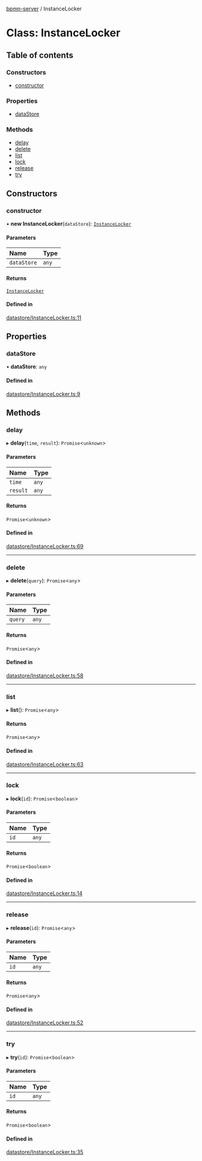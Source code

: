 [bpmn-server](../README.md) / InstanceLocker

# Class: InstanceLocker

## Table of contents

### Constructors

- [constructor](instancelocker.md#constructor)

### Properties

- [dataStore](instancelocker.md#datastore)

### Methods

- [delay](instancelocker.md#delay)
- [delete](instancelocker.md#delete)
- [list](instancelocker.md#list)
- [lock](instancelocker.md#lock)
- [release](instancelocker.md#release)
- [try](instancelocker.md#try)

## Constructors

### constructor

• **new InstanceLocker**(`dataStore`): [`InstanceLocker`](instancelocker.md)

#### Parameters

| Name | Type |
| :------ | :------ |
| `dataStore` | `any` |

#### Returns

[`InstanceLocker`](instancelocker.md)

#### Defined in

[datastore/InstanceLocker.ts:11](https://github.com/bpmnServer/bpmn-server/blob/b56411b/src/datastore/InstanceLocker.ts#L11)

## Properties

### dataStore

• **dataStore**: `any`

#### Defined in

[datastore/InstanceLocker.ts:9](https://github.com/bpmnServer/bpmn-server/blob/b56411b/src/datastore/InstanceLocker.ts#L9)

## Methods

### delay

▸ **delay**(`time`, `result`): `Promise`\<`unknown`\>

#### Parameters

| Name | Type |
| :------ | :------ |
| `time` | `any` |
| `result` | `any` |

#### Returns

`Promise`\<`unknown`\>

#### Defined in

[datastore/InstanceLocker.ts:69](https://github.com/bpmnServer/bpmn-server/blob/b56411b/src/datastore/InstanceLocker.ts#L69)

___

### delete

▸ **delete**(`query`): `Promise`\<`any`\>

#### Parameters

| Name | Type |
| :------ | :------ |
| `query` | `any` |

#### Returns

`Promise`\<`any`\>

#### Defined in

[datastore/InstanceLocker.ts:58](https://github.com/bpmnServer/bpmn-server/blob/b56411b/src/datastore/InstanceLocker.ts#L58)

___

### list

▸ **list**(): `Promise`\<`any`\>

#### Returns

`Promise`\<`any`\>

#### Defined in

[datastore/InstanceLocker.ts:63](https://github.com/bpmnServer/bpmn-server/blob/b56411b/src/datastore/InstanceLocker.ts#L63)

___

### lock

▸ **lock**(`id`): `Promise`\<`boolean`\>

#### Parameters

| Name | Type |
| :------ | :------ |
| `id` | `any` |

#### Returns

`Promise`\<`boolean`\>

#### Defined in

[datastore/InstanceLocker.ts:14](https://github.com/bpmnServer/bpmn-server/blob/b56411b/src/datastore/InstanceLocker.ts#L14)

___

### release

▸ **release**(`id`): `Promise`\<`any`\>

#### Parameters

| Name | Type |
| :------ | :------ |
| `id` | `any` |

#### Returns

`Promise`\<`any`\>

#### Defined in

[datastore/InstanceLocker.ts:52](https://github.com/bpmnServer/bpmn-server/blob/b56411b/src/datastore/InstanceLocker.ts#L52)

___

### try

▸ **try**(`id`): `Promise`\<`boolean`\>

#### Parameters

| Name | Type |
| :------ | :------ |
| `id` | `any` |

#### Returns

`Promise`\<`boolean`\>

#### Defined in

[datastore/InstanceLocker.ts:35](https://github.com/bpmnServer/bpmn-server/blob/b56411b/src/datastore/InstanceLocker.ts#L35)
